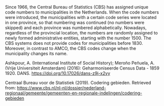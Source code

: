 Since 1966, the Central Bureau of Statistics (CBS) has assigned unique code numbers to municipalities in the Netherlands. When the code numbers were introduced, the municipalities with a certain code series were located in one province, so that numbering was continued (no numbers were skipped) and each province was numbered alphabetically. Nowadays, regardless of the provincial location, the numbers are randomly assigned to newly formed administrative entities, starting with the number 1500. The CBS systems does not provide codes for municipalities before 1830. Moreover, in contrast to AMCO, the CBS codes change when the municipality changes its name.

Ashkpour, A. (International Institute of Social History); Meroño Peñuela, A. (Vrije Universiteit Amsterdam) (2016): Geharmoniseerde Census Data - 1859 1920. DANS. <https://doi.org/10.17026/dans-z9j-x2vy>

Centraal Bureau voor de Statistiek (2019). Codering gebieden. Retrieved from: <https://www.cbs.nl/nl-nl/dossier/nederland-regionaal/gemeente/gemeenten-en-regionale-indelingen/codering-gebieden>
